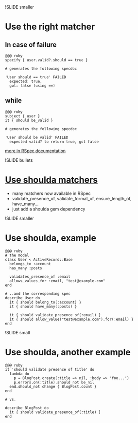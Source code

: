 !SLIDE smaller

# Use the right matcher

## In case of failure

    @@@ ruby
    specify { user.valid?.should == true }

    # generates the following specdoc

    'User should == true' FAILED
      expected: true,
      got: false (using ==)

## while

    @@@ ruby
    subject { user }
    it { should be_valid }

    # generates the following specdoc

    'User should be valid' FAILED
      expected valid? to return true, got false

[more in RSpec documentation](https://www.relishapp.com/rspec/rspec-expectations)

!SLIDE bullets

# [Use shoulda matchers](http://robots.thoughtbot.com/post/159805987/speculating-with-shoulda)

* many matchers now available in RSpec
* validate\_presence\_of, validate\_format\_of, ensure\_length\_of, have\_many...
* just add a shoulda gem dependency

!SLIDE smaller

# Use shoulda, example

    @@@ ruby
    # the model
    class User < ActiveRecord::Base
      belongs_to :account
      has_many :posts

      validates_presence_of :email
      allows_values_for :email, "test@example.com"
    end

    # ..and the corresponding spec
    describe User do
      it { should belong_to(:account) }
      it { should have_many(:posts) }

      it { should validate_presence_of(:email) }
      it { should allow_value("test@example.com").for(:email) }
    end

!SLIDE small

# Use shoulda, another example

    @@@ ruby
    it 'should validate presence of title' do
      lambda do
        p = BlogPost.create(:title => nil, :body => 'foo...')
        p.errors.on(:title).should_not be_nil
      end.should_not change { BlogPost.count }
    end

    # vs.

    describe BlogPost do
      it { should validate_presence_of(:title) }
    end
